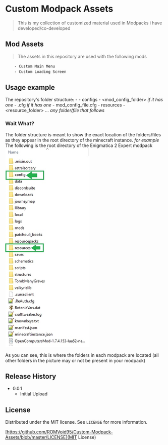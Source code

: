 # Custom Modpack Assets
> This is my collection of customized material used in Modpacks i have developed/co-developed

## Mod Assets
> The assets in this repository are used with the following mods
```sh
	- Custom Main Menu 
	- Custom Loading Screen	
```

## Usage example

The repository's folder structure:
	- <Modpack Name>
		- configs
			- <mod_config_folder> *if it has one*
				- <config file>.cfg *if it has one*
			- mod_config_file.cfg
		- resources
			- <resource_folder>
				... *any folder/file that follows*
				
### Wait What?

The folder structure is meant to show the exact location of the folders/files as they appear in the root
directory of the minecraft instance. 
*for example*
The following is the root directory of the Enigmatica 2 Expert modpack
![](rootdirectory.jpg)

As you can see, this is where the folders in each modpack are located 
(all other folders in the picture may or not be present in your modpack)

## Release History

* 0.0.1
    * Initial Upload

## License

Distributed under the MIT license. See ``LICENSE`` for more information.

[https://github.com/ROMVoid95/Custom-Modpack-Assets/blob/master/LICENSE](MIT License)